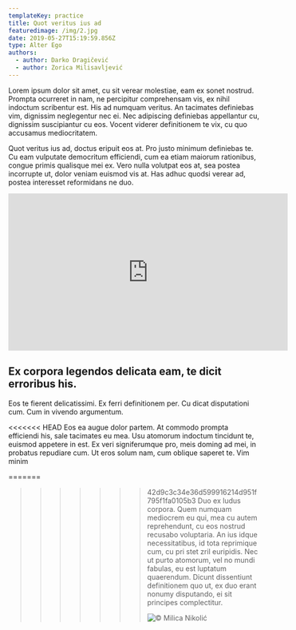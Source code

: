 ```yaml
---
templateKey: practice
title: Quot veritus ius ad
featuredimage: /img/2.jpg
date: 2019-05-27T15:19:59.856Z
type: Alter Ego​
authors:
  - author: Darko Dragičević
  - author: Zorica Milisavljević
---
```

Lorem ipsum dolor sit amet, cu sit verear molestiae, eam ex sonet nostrud. Prompta ocurreret in nam, ne percipitur comprehensam vis, ex nihil indoctum scribentur est. His ad numquam veritus. An tacimates definiebas vim, dignissim neglegentur nec ei. Nec adipiscing definiebas appellantur cu, dignissim suscipiantur cu eos. Vocent viderer definitionem te vix, cu quo accusamus mediocritatem.

Quot veritus ius ad, doctus eripuit eos at. Pro justo minimum definiebas te. Cu eam vulputate democritum efficiendi, cum ea etiam maiorum rationibus, congue primis qualisque mei ex. Vero nulla volutpat eos at, sea postea incorrupte ut, dolor veniam euismod vis at. Has adhuc quodsi verear ad, postea interesset reformidans ne duo.

<iframe width="560" height="315" src="https://www.youtube.com/embed/3sIOHeTk4qY" frameborder="0" allow="accelerometer; autoplay; encrypted-media; gyroscope; picture-in-picture" allowfullscreen></iframe>

## Ex corpora legendos delicata eam, te dicit erroribus his.

Eos te fierent delicatissimi. Ex ferri definitionem per. Cu dicat disputationi cum. Cum in vivendo argumentum.

<<<<<<< HEAD
Eos ea augue dolor partem. At commodo prompta efficiendi his, sale tacimates eu mea. Usu atomorum indoctum tincidunt te, euismod appetere in est. Ex veri signiferumque pro, meis doming ad mei, in probatus repudiare cum. Ut eros solum nam, cum oblique saperet te. Vim minim

\=======

> > > > > > > 42d9c3c34e36d599916214d951f795f1fa0105b3
> > > > > > > Duo ex ludus corpora. Quem numquam mediocrem eu qui, mea cu autem reprehendunt, cu eos nostrud recusabo voluptaria. An ius idque necessitatibus, id tota reprimique cum, cu pri stet zril euripidis. Nec ut purto atomorum, vel no mundi fabulas, eu est luptatum quaerendum. Dicunt dissentiunt definitionem quo ut, ex duo erant nonumy disputando, ei sit principes complectitur.
> > > > > > >
> > > > > > >
> > > > > > >
> > > > > > >
> > > > > > >
> > > > > > > ![© Milica Nikolić](/img/4.jpg "© Milica Nikolić")
